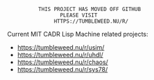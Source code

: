 ```
		  THIS PROJECT HAS MOVED OFF GITHUB
			     PLEASE VISIT
		       HTTPS://TUMBLEWEED.NU/R/
```

Current MIT CADR Lisp Machine related projects:

 * https://tumbleweed.nu/r/usim/
 * https://tumbleweed.nu/r/uhdl/
 * https://tumbleweed.nu/r/chaos/
 * https://tumbleweed.nu/r/sys78/
